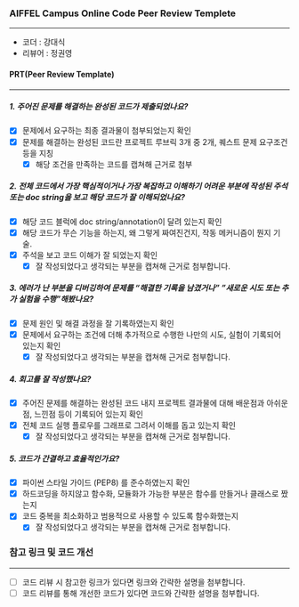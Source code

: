 ### AIFFEL Campus Online Code Peer Review Templete
---
- 코더 : 강대식
- 리뷰어 : 정권영
  
#### PRT(Peer Review Template)
---
##### 1. 주어진 문제를 해결하는 완성된 코드가 제출되었나요?

  - [x] 문제에서 요구하는 최종 결과물이 첨부되었는지 확인
  - [x] 문제를 해결하는 완성된 코드란 프로젝트 루브릭 3개 중 2개, 퀘스트 문제 요구조건 등을 지칭
     - [x] 해당 조건을 만족하는 코드를 캡쳐해 근거로 첨부
##### 2. 전체 코드에서 가장 핵심적이거나 가장 복잡하고 이해하기 어려운 부분에 작성된 주석 또는 doc string을 보고 해당 코드가 잘 이해되었나요?

  - [x] 해당 코드 블럭에 doc string/annotation이 달려 있는지 확인
  - [x] 해당 코드가 무슨 기능을 하는지, 왜 그렇게 짜여진건지, 작동 메커니즘이 뭔지 기술.
  - [x] 주석을 보고 코드 이해가 잘 되었는지 확인
    - [x] 잘 작성되었다고 생각되는 부분을 캡쳐해 근거로 첨부합니다.
##### 3. 에러가 난 부분을 디버깅하여 문제를 “해결한 기록을 남겼거나” ”새로운 시도 또는 추가 실험을 수행”해봤나요?

  - [x] 문제 원인 및 해결 과정을 잘 기록하였는지 확인
  - [x] 문제에서 요구하는 조건에 더해 추가적으로 수행한 나만의 시도, 실험이 기록되어 있는지 확인
    - [x] 잘 작성되었다고 생각되는 부분을 캡쳐해 근거로 첨부합니다.
##### 4. 회고를 잘 작성했나요?

  - [x] 주어진 문제를 해결하는 완성된 코드 내지 프로젝트 결과물에 대해 배운점과 아쉬운점, 느낀점 등이 기록되어 있는지 확인
  - [x] 전체 코드 실행 플로우를 그래프로 그려서 이해를 돕고 있는지 확인
    - [x] 잘 작성되었다고 생각되는 부분을 캡쳐해 근거로 첨부합니다.
##### 5. 코드가 간결하고 효율적인가요?

  - [x] 파이썬 스타일 가이드 (PEP8) 를 준수하였는지 확인
  - [x] 하드코딩을 하지않고 함수화, 모듈화가 가능한 부분은 함수를 만들거나 클래스로 짰는지
  - [x] 코드 중복을 최소화하고 범용적으로 사용할 수 있도록 함수화했는지
    - [x] 잘 작성되었다고 생각되는 부분을 캡쳐해 근거로 첨부합니다.
    
### 참고 링크 및 코드 개선
---
- [ ] 코드 리뷰 시 참고한 링크가 있다면 링크와 간략한 설명을 첨부합니다.
- [ ] 코드 리뷰를 통해 개선한 코드가 있다면 코드와 간략한 설명을 첨부합니다. 
